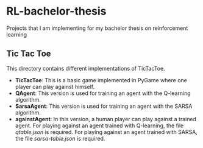 # RL-bachelor-thesis
Projects that I am implementing for my bachelor thesis on reinforcement learning

## Tic Tac Toe
This directory contains different implementations of TicTacToe.
- **TicTacToe**: This is a basic game implemented in PyGame where one player can play against himself.
- **QAgent**: This version is used for training an agent with the Q-learning algorithm.
- **SarsaAgent**: This version is used for training an agent with the SARSA algorithm.
- **againstAgent**: In this version, a human player can play against a trained agent.
For playing against an agent trained with Q-learning, the file _qtable.json_ is required.
For playing against an agent trained with SARSA, the file _sarsa-table.json_ is required.
